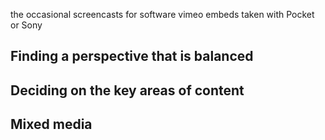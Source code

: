 the occasional screencasts for software
vimeo embeds taken with Pocket or Sony

## Finding a perspective that is balanced

## Deciding on the key areas of content

## Mixed media
